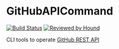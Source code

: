 # GitHubAPICommand

[![Build Status](https://travis-ci.org/chronicqazxc/GitHubAPICommand.svg?branch=master)](https://travis-ci.org/chronicqazxc/GitHubAPICommand)
[![Reviewed by Hound](https://img.shields.io/badge/Reviewed_by-Hound-8E64B0.svg)](https://houndci.com)

CLI tools to operate [GitHub REST API](https://developer.github.com/v3/)
